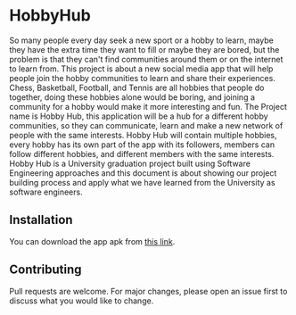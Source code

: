 # HobbyHub

So many people every day seek a new sport or a hobby to learn, maybe they have
the extra time they want to fill or maybe they are bored, but the problem is that they
can't find communities around them or on the internet to learn from.
This project is about a new social media app that will help people join the hobby
communities to learn and share their experiences.
Chess, Basketball, Football, and Tennis are all hobbies that people do together,
doing these hobbies alone would be boring, and joining a community for a hobby
would make it more interesting and fun.
The Project name is Hobby Hub, this application will be a hub for a different hobby
communities, so they can communicate, learn and make a new network of people
with the same interests.
Hobby Hub will contain multiple hobbies, every hobby has its own part of the app
with its followers, members can follow different hobbies, and different members
with the same interests.
Hobby Hub is a University graduation project built using Software Engineering
approaches and this document is about showing our project building process and
apply what we have learned from the University as software engineers.


## Installation

You can download the app apk from [this link](https://drive.google.com/file/d/1vvxyUVf4Ul___NSXefReOCT9cWjMAe1j/view?usp=sharing).

## Contributing
Pull requests are welcome. For major changes, please open an issue first to discuss what you would like to change.
